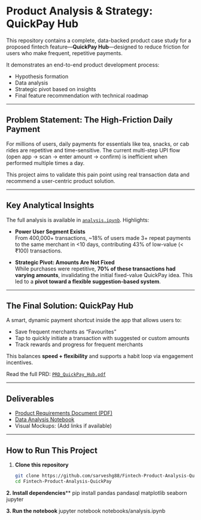 # Product Analysis & Strategy: QuickPay Hub

This repository contains a complete, data-backed product case study for a proposed fintech feature—**QuickPay Hub**—designed to reduce friction for users who make frequent, repetitive payments.

It demonstrates an end-to-end product development process:
- Hypothesis formation
- Data analysis
- Strategic pivot based on insights
- Final feature recommendation with technical roadmap

---

##  Problem Statement: The High-Friction Daily Payment

For millions of users, daily payments for essentials like tea, snacks, or cab rides are repetitive and time-sensitive. The current multi-step UPI flow (open app → scan → enter amount → confirm) is inefficient when performed multiple times a day.

This project aims to validate this pain point using real transaction data and recommend a user-centric product solution.

---

##  Key Analytical Insights

The full analysis is available in [`analysis.ipynb`](notebooks/analysis.ipynb). Highlights:

- **Power User Segment Exists**  
  From 400,000+ transactions, ~18% of users made 3+ repeat payments to the same merchant in <10 days, contributing 43% of low-value (< ₹100) transactions.

- **Strategic Pivot: Amounts Are Not Fixed**  
  While purchases were repetitive, **70% of these transactions had varying amounts**, invalidating the initial fixed-value QuickPay idea. This led to a **pivot toward a flexible suggestion-based system**.

---

##  The Final Solution: QuickPay Hub

A smart, dynamic payment shortcut inside the app that allows users to:

- Save frequent merchants as “Favourites”
- Tap to quickly initiate a transaction with suggested or custom amounts
- Track rewards and progress for frequent merchants

This balances **speed + flexibility** and supports a habit loop via engagement incentives.

Read the full PRD: [`PRD_QuickPay_Hub.pdf`](prd/PRD_QuickPay_Hub.pdf)

---

##  Deliverables

-  [Product Requirements Document (PDF)](prd/PRD_QuickPay_Hub.pdf)
-  [Data Analysis Notebook](notebooks/analysis.ipynb)
-  Visual Mockups: (Add links if available)

---

##  How to Run This Project

1. **Clone this repository**
   ```bash
   git clone https://github.com/sarveshg88/Fintech-Product-Analysis-QuickPay.git
   cd Fintech-Product-Analysis-QuickPay
**2. Install dependencies****
pip install pandas pandasql matplotlib seaborn jupyter

**3. Run the notebook**
jupyter notebook notebooks/analysis.ipynb
